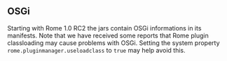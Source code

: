 ## OSGi

Starting with Rome 1.0 RC2 the jars contain OSGi informations in its manifests.
Note that we have received some reports that Rome plugin classloading may cause 
problems with OSGi. Setting the system property 
```rome.pluginmanager.useloadclass``` to ```true``` may help avoid this.
